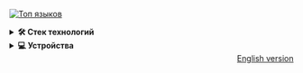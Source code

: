 <div align="left">

[![Топ языков](https://github-readme-stats.vercel.app/api/top-langs/?username=anuraghazra&langs_count=8&layout=compact&theme=radical&hide_border=true&bg_color=0d1117&title_color=FFFFFF&text_color=FFFFFF&icon_color=61DAFB)]([https://github.com/anuraghazra/github-readme-stats](https://api.github.com/users/insurgut/repos))

</div>


<details>
<summary><b>🛠️ Стек технологий</b></summary>
<br>

<div style="display: grid; grid-template-columns: repeat(2, 1fr); gap: 10px;">

[![JavaScript](https://img.shields.io/badge/-JavaScript-yellow?style=for-the-badge&logo=javascript&logoColor=white&labelColor=282828)](https://developer.mozilla.org/en-US/docs/Web/JavaScript)
[![HTML5](https://img.shields.io/badge/-HTML5-orange?style=for-the-badge&logo=html5&logoColor=white&labelColor=282828)](https://developer.mozilla.org/en-US/docs/Web/HTML)
[![CSS3](https://img.shields.io/badge/-CSS3-blue?style=for-the-badge&logo=css3&logoColor=white&labelColor=282828)](https://developer.mozilla.org/en-US/docs/Web/CSS)
[![Python](https://img.shields.io/badge/-Python-blue?style=for-the-badge&logo=python&logoColor=white&labelColor=282828)](https://www.python.org/)
[![Node.js](https://img.shields.io/badge/-Node.js-green?style=for-the-badge&logo=nodedotjs&logoColor=white&labelColor=282828)](https://nodejs.org/)
[![React](https://img.shields.io/badge/-React-61DAFB?style=for-the-badge&logo=react&logoColor=white&labelColor=282828)](https://react.dev/)
[![Ruby](https://img.shields.io/badge/-Ruby-red?style=for-the-badge&logo=ruby&logoColor=white&labelColor=282828)](https://www.ruby-lang.org/)

</div>
</details>

<details>
<summary><b>💻 Устройства</b></summary>
<br>

<div style="display: grid; grid-template-columns: repeat(2, 1fr); gap: 10px;">

[![Android](https://img.shields.io/badge/-Android-3DDC84?style=for-the-badge&logo=android&logoColor=white&labelColor=282828)](https://www.android.com/)
[![MacOS](https://img.shields.io/badge/-macOS-000000?style=for-the-badge&logo=apple&logoColor=white&labelColor=282828)](https://www.apple.com/macos/)

</div>
</details>

<div align="right">
  <a href="https://github.com/insurgut/insurgut/blob/main/README.md">English version</a>
</div>
